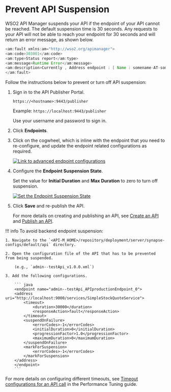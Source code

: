 # Prevent API Suspension

WSO2 API Manager suspends your API if the endpoint of your API cannot be reached. The default suspension time is 30 seconds. Any requests to your API will not be able to reach your endpoint for 30 seconds and will return an error message, as shown below.

``` java
<am:fault xmlns:am="http://wso2.org/apimanager">
<am:code>303001</am:code>
<am:type>Status report</am:type>
<am:message>Runtime Error</am:message>
<am:description>Currently , Address endpoint : [ Name : somename-AT-sometenant--test_me_APIproductionEndpoint_0 ] [ State : SUSPENDED ]</am:description>
</am:fault>
```

Follow the instructions below to prevent or turn off API suspension:

1. Sign in to the API Publisher Portal.
   
    `https://<hostname>:9443/publisher` 
   
    Example: `https://localhost:9443/publisher`

    Use your username and password to sign in. 

2. Click **Endpoints**.

3. Click on the cogwheel, which is inline with the endpoint that you need to re-configure, and update the endpoint related configurations as required.

     [![Link to advanced endpoint configurations]({{base_path}}/assets/img/learn/prevent-endpoint-suspension.png)]({{base_path}}/assets/img/learn/prevent-endpoint-suspension.png)

4. Configure the **Endpoint Suspension State**. 

     Set the value for **Initial Duration** and **Max Duration** to zero to turn off suspension.

    [![Set the Endpoint Suspension State]({{base_path}}/assets/img/learn/initial-duration-and-max-duration.png)]({{base_path}}/assets/img/learn/initial-duration-and-max-duration.png)

5.  Click **Save** and re-publish the API.

     For more details on creating and publishing an API, see [Create an API]({{base_path}}/learn/design-api/create-api/create-a-rest-api) and [Publish an API]({{base_path}}/learn/design-api/publish-api/publish-an-api).

!!! info
    To avoid backend endpoint suspension:

    1. Navigate to the `<API-M_HOME>/repository/deployment/server/synapse-configs/default/api` directory. 
    
    2. Open the configuration file of the API that has to be prevented from being suspended. 
    
        (e.g., `admin--testApi_v1.0.0.xml`) 
    
    3. Add the following configurations.

        ``` java
        <endpoint name="admin--testApi_APIproductionEndpoint_0">
        <address uri="http://localhost:9000/services/SimpleStockQuoteService">
            <timeout>
                <duration>30000</duration>
                <responseAction>fault</responseAction>
            </timeout>
            <suspendOnFailure>
                <errorCodes>-1</errorCodes>
                <initialDuration>0</initialDuration>
                <progressionFactor>1.0</progressionFactor>
                <maximumDuration>0</maximumDuration>
            </suspendOnFailure>
            <markForSuspension>
                <errorCodes>-1</errorCodes>
            </markForSuspension>
        </address>
        </endpoint>
        ```

For more details on configuring different timeouts, see [Timeout configurations for an API call]({{base_path}}/install-and-setup/perfromance-tuning-and-test-results/tuning-performance) in the Performance Tuning guide.

